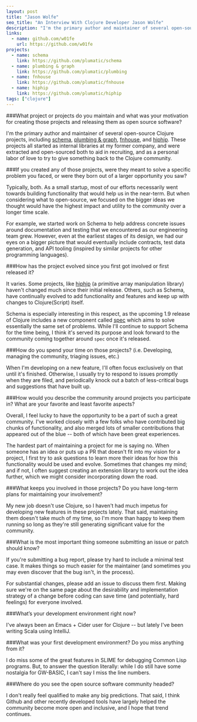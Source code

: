 ```yaml
---
layout: post
title: "Jason Wolfe"
seo_title: "An Interview With Clojure Developer Jason Wolfe"
description: "I'm the primary author and maintainer of several open-source Clojure projects, including schema, plumbing & graph, fnhouse, hiphip."
links:
  - name: github.com/w01fe
    url: https://github.com/w01fe
projects:
  - name: schema
    link: https://github.com/plumatic/schema
  - name: plumbing & graph
    link: https://github.com/plumatic/plumbing
  - name: fnhouse
    link: https://github.com/plumatic/fnhouse
  - name: hiphip
    link: https://github.com/plumatic/hiphip
tags: ["clojure"]
---
```


###What project or projects do you maintain and what was your motivation for creating those projects and releasing them as open source software?

I'm the primary author and maintainer of several open-source Clojure projects, including [schema](https://github.com/plumatic/schema), [plumbing & graph](https://github.com/plumatic/plumbing), [fnhouse](https://github.com/plumatic/fnhouse), and [hiphip](https://github.com/plumatic/hiphip).   These projects all started as internal libraries at my former company, and were extracted and open-sourced both to aid in recruiting, and as a personal labor of love to try to give something back to the Clojure community.


###If you created any of those projects, were they meant to solve a specific problem you faced, or were they born out of a larger opportunity you saw?

Typically, both.  As a small startup, most of our efforts necessarily went towards building functionality that would help us in the near-term.  But when considering what to open-source, we focused on the bigger ideas we thought would have the highest impact and utility to the community over a longer time scale.

For example, we started work on Schema to help address concrete issues around documentation and testing that we encountered as our engineering team grew.  However, even at the earliest stages of its design, we had our eyes on a bigger picture that would eventually include contracts, test data generation, and API tooling (inspired by similar projects for other programming languages).  


###How has the project evolved since you first got involved or first released it?

It varies.  Some projects, like [hiphip](https://github.com/plumatic/hiphip) (a primitive array manipulation library) haven't changed much since their initial release.  Others, such as Schema, have continually evolved to add functionality and features and keep up with changes to Clojure(Script) itself.

Schema is especially interesting in this respect, as the upcoming 1.9 release of Clojure includes a new component called [spec](http://clojure.org/about/spec) which aims to solve essentially the same set of problems.  While I'll continue to support Schema for the time being, I think it's served its purpose and look forward to the community coming together around `spec` once it's released.


###How do you spend your time on those projects? (i.e. Developing, managing the community, triaging issues, etc.)

When I'm developing on a new feature, I'll often focus exclusively on that until it's finished.  Otherwise, I usually try to respond to issues promptly when they are filed, and periodically knock out a batch of less-critical bugs and suggestions that have built up.


###How would you describe the community around projects you participate in? What are your favorite and least favorite aspects?

Overall, I feel lucky to have the opportunity to be a part of such a great community.  I've worked closely with a few folks who have contributed big chunks of functionality, and also merged lots of smaller contributions that appeared out of the blue -- both of which have been great experiences.

The hardest part of maintaining a project for me is saying no.  When someone has an idea or puts up a PR that doesn't fit into my vision for a project, I first try to ask questions to learn more their ideas for how this functionality would be used and evolve.  Sometimes that changes my mind; and if not, I often suggest creating an extension library to work out the idea further, which we might consider incorporating down the road.


###What keeps you involved in those projects? Do you have long-term plans for maintaining your involvement?

My new job doesn't use Clojure, so I haven't had much impetus for developing new features in these projects lately.  That said, maintaining them doesn't take much of my time, so I'm more than happy to keep them running so long as they're still generating significant value for the community.


###What is the most important thing someone submitting an issue or patch should know?

If you're submitting a bug report, please try hard to include a minimal test case.  It makes things so much easier for the maintainer (and sometimes you may even discover that the bug isn't, in the process).  

For substantial changes, please add an issue to discuss them first.  Making sure we're on the same page about the desirability and implementation strategy of a change before coding can save time (and potentially, hard feelings) for everyone involved.


###What’s your development environment right now?

I've always been an Emacs + Cider user for Clojure -- but lately I've been writing Scala using IntelliJ.   


###What was your first development environment? Do you miss anything from it?

I do miss some of the great features in SLIME for debugging Common Lisp programs.  But, to answer the question literally: while I do still have some nostalgia for GW-BASIC, I can't say I miss the line numbers.  


###Where do you see the open source software community headed?

I don't really feel qualified to make any big predictions.  That said, I think Github and other recently developed tools have largely helped the community become more open and inclusive, and I hope that trend continues.  
